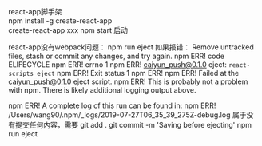 react-app脚手架   
npm install -g create-react-app   
create-react-app xxx 
npm start 启动

react-app没有webpack问题：
npm run eject
如果报错：
Remove untracked files, stash or commit any changes, and try again.
npm ERR! code ELIFECYCLE
npm ERR! errno 1
npm ERR! caiyun_push@0.1.0 eject: `react-scripts eject`
npm ERR! Exit status 1
npm ERR! 
npm ERR! Failed at the caiyun_push@0.1.0 eject script.
npm ERR! This is probably not a problem with npm. There is likely additional logging output above.

npm ERR! A complete log of this run can be found in:
npm ERR!     /Users/wang90/.npm/_logs/2019-07-27T06_35_39_275Z-debug.log
属于没有提交任何内容，需要
git add .
git commit -m 'Saving before ejecting'
npm run eject
